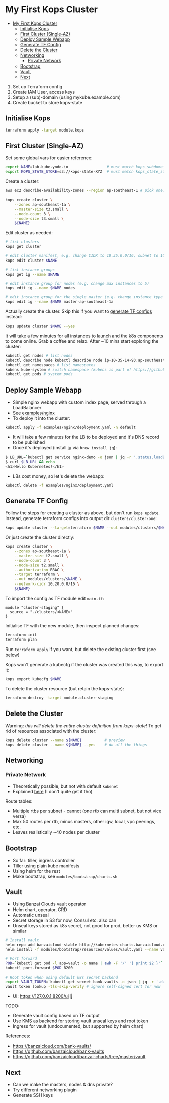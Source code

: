 # My First Kops Cluster

<!-- TOC -->

- [My First Kops Cluster](#my-first-kops-cluster)
  - [Initialise Kops](#initialise-kops)
  - [First Cluster (Single-AZ)](#first-cluster-single-az)
  - [Deploy Sample Webapp](#deploy-sample-webapp)
  - [Generate TF Config](#generate-tf-config)
  - [Delete the Cluster](#delete-the-cluster)
  - [Networking](#networking)
    - [Private Network](#private-network)
  - [Bootstrap](#bootstrap)
  - [Vault](#vault)
  - [Next](#next)

<!-- /TOC -->

1. Set up Terraform config
1. Create IAM User, access keys
1. Setup a (sub)-domain (using mykube.example.com)
1. Create bucket to store kops-state

## Initialise Kops

```sh
terraform apply -target module.kops
```

## First Cluster (Single-AZ)

Set some global vars for easier reference:

```sh
export NAME=lab.kube.yodo.io                 # must match kops_subdomain from TF output
export KOPS_STATE_STORE=s3://kops-state-XYZ  # must match kops_state_store from TF output
```

Create a cluster:

```sh
aws ec2 describe-availability-zones --region ap-southeast-1 # pick one...

kops create cluster \
    --zones ap-southeast-1a \
    --master-size t3.small \
    --node-count 3 \
    --node-size t3.small \
    ${NAME}
```

Edit cluster as needed:

```sh
# list clusters
kops get cluster

# edit cluster manifest, e.g. change CIDR to 10.35.0.0/16, subnet to 10.35.10.0/19
kops edit cluster $NAME

# list instance groups
kops get ig --name $NAME

# edit instance group for nodes (e.g. change max instances to 5)
kops edit ig --name $NAME nodes

# edit instance group for the single master (e.g. change instance type to t2.medium)
kops edit ig --name $NAME master-ap-southeast-1a
```

Actually create the cluster. Skip this if you want to [generate TF configs](#generate-tf-config) instead:

```sh
kops update cluster $NAME --yes
```

It will take a few minutes for all instances to launch and the k8s components to come online. Grab a coffee and relax. After ~10 mins start exploring the cluster:

```sh
kubectl get nodes # list nodes
kubectl describe node kubectl describe node ip-10-35-14-93.ap-southeast-1.compute.internal
kubectl get namespaces # list namespaces
kubens kube-system # switch namespace (kubens is part of https://github.com/ahmetb/kubectx)
kubectl get pods # system pods
```

## Deploy Sample Webapp

- Simple nginx webapp with custom index page, served through a LoadBalancer
- See [examples/nginx](./examples/nginx)
- To deploy it into the cluster:

```sh
kubectl apply -f examples/nginx/deployment.yaml -n default
```

- It will take a few minutes for the LB to be deployed and it's DNS record to be published
- Once it's deployed (install [jq][1] via `brew install jq`):

```sh
$ LB_URL=`kubectl get service nginx-demo -o json | jq -r '.status.loadBalancer.ingress[0].hostname'`
$ curl $LB_URL && echo
<h1>Hello Kubernetes!</h1>
```

- LBs cost money, so let's delete the webapp:

```sh
kubectl delete -f examples/nginx/deployment.yaml
```

## Generate TF Config

Follow the steps for creating a cluster as above, but don't run `kops update`. Instead, generate terraform configs into output dir `clusters/cluster-one`:

```sh
kops update cluster --target=terraform $NAME --out modules/clusters/$NAME
```

Or just create the cluster directly:

```sh
kops create cluster \
    --zones ap-southeast-1a \
    --master-size t2.small \
    --node-count 3 \
    --node-size t2.small \
    --authorization RBAC \
    --target terraform \
    --out modules/clusters/$NAME \
    --network-cidr 10.20.0.0/16 \
    ${NAME}
```

To import the config as TF module edit `main.tf`:

```hcl
module "cluster-staging" {
  source = "./clusters/<NAME>"
}
```

Initialise TF with the new module, then inspect planned changes:

```sh
terraform init
terraform plan
```

Run `terraform apply` if you want, but delete the existing cluster first (see below)

Kops won't generate a kubecfg if the cluster was created this way, to export it:

```sh
kops export kubecfg $NAME
```

To delete the cluster resource (but retain the kops-state):

```sh
terraform destroy -target module.cluster-staging
```

## Delete the Cluster

Warning: _this will delete the entire cluster definition from kops-state_! To get rid of resources associated with the cluster:

```sh
kops delete cluster --name ${NAME}          # preview
kops delete cluster --name ${NAME} --yes    # do all the things
```

## Networking

### Private Network

- Theoretically possible, but not with default `kubenet`
- Explained [here][2] (I don't quite get it tho)

Route tables:

- Multiple rtbs per subnet - cannot (one rtb can multi subnet, but not vice versa)
- Max 50 routes per rtb, minus masters, other igw, local, vpc peerings, etc.
- Leaves realistically ~40 nodes per cluster

## Bootstrap

- So far: tiller, ingress controller
- Tiller using plain kube manifests
- Using helm for the rest
- Make bootstrap, see `modules/bootstrap/charts.sh`

## Vault

- Using Banzai Clouds vault operator
- Helm chart, operator, CRD
- Automatic unseal
- Secret storage in S3 for now, Consul etc. also can
- Unseal keys stored as k8s secret, not good for prod, better us KMS or similar

```sh
# Install vault
helm repo add banzaicloud-stable http://kubernetes-charts.banzaicloud.com/branch/master
helm install -f modules/bootstrap/resources/values/vault.yaml --name vault banzaicloud-stable/vault

# Port forward
POD=`kubectl get pod -l app=vault -o name | awk -F '/' '{ print $2 }'`
kubectl port-forward $POD 8200

# Root token when using default k8s secret backend
export VAULT_TOKEN=`kubectl get secret bank-vaults -o json | jq -r '.data["vault-root"]' | base64 -D`
vault token lookup -tls-skip-verify # ignore self-signed cert for now
```

- UI: https://127.0.0.1:8200/ui :tada:

TODO:

- Generate vault config based on TF output
- Use KMS as backend for storing vault unseal keys and root token
- Ingress for vault (undocumented, but supported by helm chart)

References:

- https://banzaicloud.com/bank-vaults/
- https://github.com/banzaicloud/bank-vaults
- https://github.com/banzaicloud/banzai-charts/tree/master/vault

## Next

- Can we make the masters, nodes & dns private?
- Try different networking plugin
- Generate SSH keys

[1]:https://stedolan.github.io/jq/
[2]:https://github.com/kubernetes/kops/blob/master/docs/networking.md#kops-default-networking
